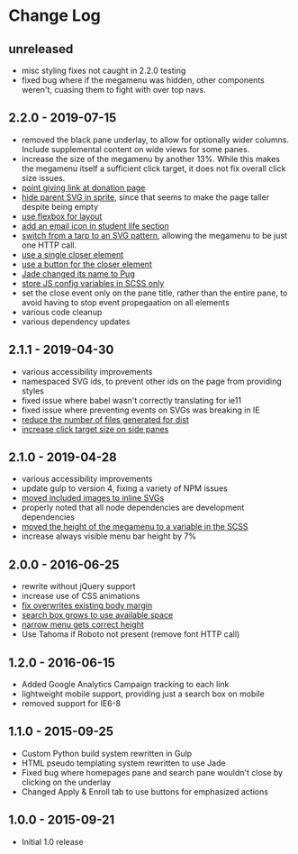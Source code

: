 # Change Log

## unreleased
- misc styling fixes not caught in 2.2.0 testing
- fixed bug where if the megamenu was hidden, other components weren't, cuasing them to fight with over top navs.

## 2.2.0 - 2019-07-15
- removed the black pane underlay, to allow for optionally wider columns. Include supplemental content on wide views for some panes.
- increase the size of the megamenu by another 13%. While this makes the megamenu itself a sufficient click target, it does not fix overall click size issues.
- [point giving link at donation page](https://github.com/LaneCommunityCollege/megamenu/issues/36)
- [hide parent SVG in sprite](https://github.com/LaneCommunityCollege/megamenu/issues/49), since that seems to make the page taller despite being empty
- [use flexbox for layout](https://github.com/LaneCommunityCollege/megamenu/issues/51)
- [add an email icon in student life section](https://github.com/LaneCommunityCollege/megamenu/issues/52)
- [switch from a tarp to an SVG pattern](https://github.com/LaneCommunityCollege/megamenu/issues/18), allowing the megamenu to be just one HTTP call.
- [use a single closer element](https://github.com/LaneCommunityCollege/megamenu/issues/56)
- [use a button for the closer element](https://github.com/LaneCommunityCollege/megamenu/issues/58)
- [Jade changed its name to Pug](https://github.com/LaneCommunityCollege/megamenu/issues/59)
- [store JS config variables in SCSS only](https://github.com/LaneCommunityCollege/megamenu/issues/43)
- set the close event only on the pane title, rather than the entire pane, to avoid having to stop event propegaation on all elements
- various code cleanup
- various dependency updates

## 2.1.1 - 2019-04-30
- various accessibility improvements
- namespaced SVG ids, to prevent other ids on the page from providing styles
- fixed issue where babel wasn't correctly translating for ie11
- fixed issue where preventing events on SVGs was breaking in IE
- [reduce the number of files generated for dist](https://github.com/LaneCommunityCollege/megamenu/issues/45)
- [increase click target size on side panes](https://github.com/LaneCommunityCollege/megamenu/issues/47)

## 2.1.0 - 2019-04-28
- various accessibility improvements
- update gulp to version 4, fixing a variety of NPM issues
- [moved included images to inline SVGs](https://github.com/LaneCommunityCollege/megamenu/issues/23)
- properly noted that all node dependencies are development dependencies
- [moved the height of the megamenu to a variable in the SCSS](https://github.com/LaneCommunityCollege/megamenu/issues/41)
- increase always visible menu bar height by 7%

## 2.0.0 - 2016-06-25
- rewrite without jQuery support
- increase use of CSS animations
- [fix overwrites existing body margin](https://github.com/LaneCommunityCollege/megamenu/issues/17)
- [search box grows to use available space](https://github.com/LaneCommunityCollege/megamenu/issues/14)
- [narrow menu gets correct height](https://github.com/LaneCommunityCollege/megamenu/issues/12)
- Use Tahoma if Roboto not present (remove font HTTP call)

## 1.2.0 - 2016-06-15
- Added Google Analytics Campaign tracking to each link
- lightweight mobile support, providing just a search box on mobile
- removed support for IE6-8

## 1.1.0 - 2015-09-25
- Custom Python build system rewritten in Gulp
- HTML pseudo templating system rewritten to use Jade
- Fixed bug where homepages pane and search pane wouldn't close by clicking on the underlay
- Changed Apply & Enroll tab to use buttons for emphasized actions

## 1.0.0 - 2015-09-21
- Initial 1.0 release